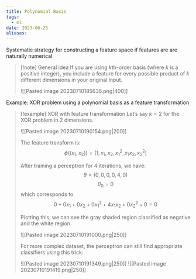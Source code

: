 ```yaml
---
title: Polynomial Basis
tags:
  - ml
date: 2023-06-25
aliases:
---
```


Systematic strategy for constructing a feature space if features are are naturally numerical

>[!note] General idea
>If you are using $k$th-order basis (where $k$ is a positive integer), you include a feature for every possible product of $k$ different dimensions in your original input.
>  
>![[Pasted image 20230710185636.png|400]]


Example: XOR problem using a polynomial basis as a feature transformation

>[!example] XOR with feature transformation 
>Let’s say $k=2$ for the XOR problem in 2 dimensions.
> 
>![[Pasted image 20230710190154.png|200]]
>
>The feature transform is:
>$$\phi((x_{1}, x_{2})) = (1, x_{1}, x_{2}, x_{1}^{2}, x_{1}x_{2}, x_{2}^2)$$
>
>After training a perceptron for 4 iterations, we have:
>$$\theta = (0,0,0,0,4,0)$$
>$$\theta_{0} = 0$$
>which corresponds to
>$$0 + 0x_{1} + 0x_{2} + 0x_{1}^{2} + 4x_{1}x_{2} + 0x_{2}^{2}+ 0 = 0$$
>
>Plotting this, we can see the gray shaded region classified as negative and the white region
>
>![[Pasted image 20230710191000.png|250]]
>
>For more complex dataset, the perceptron can still find appropriate classifiers using this trick:
>
>![[Pasted image 20230710191349.png|250]]
>![[Pasted image 20230710191419.png|250]]




